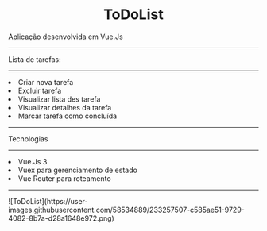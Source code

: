 <h1 align="center"> ToDoList </h1>
<p align="justify">Aplicação desenvolvida em Vue.Js </p>
<hr>
<p>Lista de tarefas:</p>
<hr>
<li>Criar nova tarefa</li>
<li>Excluir tarefa</li>
<li>Visualizar lista des tarefa</li>
<li>Visualizar detalhes da tarefa</li>
<li>Marcar tarefa como concluída</li>
<hr>
<p>Tecnologias</p>
<hr>
<li>Vue.Js 3</li>
<li>Vuex para gerenciamento de estado</li>
<li>Vue Router para roteamento</li>
<hr>
![ToDoList](https://user-images.githubusercontent.com/58534889/233257507-c585ae51-9729-4082-8b7a-d28a1648e972.png)
